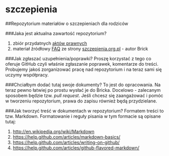 szczepienia
===========

##Repozytorium materiałów o szczepieniach dla rodziców

###Jaka jest aktualna zawartość repozytorium?
  1. zbiór przydatnych [aktów prawnych](https://github.com/szanitani/szczepienia/tree/master/Przepisy/Zrodla%20prawa)
  2. materiał źródłowy [FAQ](https://github.com/szanitani/szczepienia/blob/master/Szczepienia%20FAQ) ze strony [szczepienia.org.pl](http://www.pisma.szczepienia.org.pl/faq.php) - autor Brick

###Jak zgłaszać uzupełnienia/poprawki?
Proszę korzystać z tego co oferuje GitHub czyli właśnie zgłaszanie poprawek, komentarze do treści. Probujemy jakoś zorganizować pracę nad repozytorium i na teraz sami się uczymy współpracy.

###Chciałbym dodać tutaj swoje dokumenty?
To jest do opracowania. Na teraz pewno łatwiej po prostu wysłać je do Bricka. Docelowo - zalecanym sposobem będzie tzw. *pull request*. Jeśli chcesz się zaangażować i pomóc w tworzeniu repozytorium, prawa do zapisu również będą przydzielane.

###Jak tworzyć treść w dokumentach w repozytorium?
Formatem treści to tzw. Markdown. Formatowanie i reguły pisania w tym formacie są opisane tutaj:
  1. http://en.wikipedia.org/wiki/Markdown
  2. https://help.github.com/articles/markdown-basics/
  3. https://help.github.com/articles/writing-on-github/
  4. https://help.github.com/articles/github-flavored-markdown/
